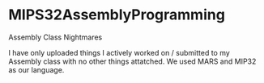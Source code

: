 # MIPS32AssemblyProgramming
Assembly Class Nightmares

I have only uploaded things I actively worked on / submitted to my Assembly class with no other things attatched.
We used MARS and MIP32 as our language.
